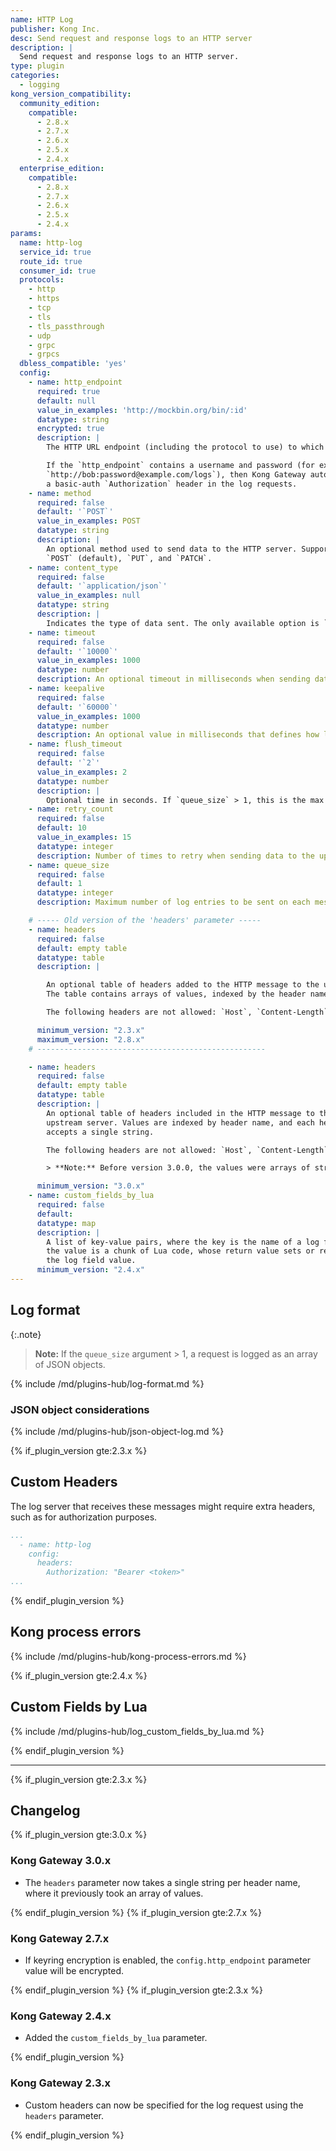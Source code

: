```yaml
---
name: HTTP Log
publisher: Kong Inc.
desc: Send request and response logs to an HTTP server
description: |
  Send request and response logs to an HTTP server.
type: plugin
categories:
  - logging
kong_version_compatibility:
  community_edition:
    compatible:
      - 2.8.x
      - 2.7.x
      - 2.6.x
      - 2.5.x
      - 2.4.x
  enterprise_edition:
    compatible:
      - 2.8.x
      - 2.7.x
      - 2.6.x
      - 2.5.x
      - 2.4.x
params:
  name: http-log
  service_id: true
  route_id: true
  consumer_id: true
  protocols:
    - http
    - https
    - tcp
    - tls
    - tls_passthrough
    - udp
    - grpc
    - grpcs
  dbless_compatible: 'yes'
  config:
    - name: http_endpoint
      required: true
      default: null
      value_in_examples: 'http://mockbin.org/bin/:id'
      datatype: string
      encrypted: true
      description: |
        The HTTP URL endpoint (including the protocol to use) to which the data is sent.

        If the `http_endpoint` contains a username and password (for example,
        `http://bob:password@example.com/logs`), then Kong Gateway automatically includes
        a basic-auth `Authorization` header in the log requests.
    - name: method
      required: false
      default: '`POST`'
      value_in_examples: POST
      datatype: string
      description: |
        An optional method used to send data to the HTTP server. Supported values are
        `POST` (default), `PUT`, and `PATCH`.
    - name: content_type
      required: false
      default: '`application/json`'
      value_in_examples: null
      datatype: string
      description: |
        Indicates the type of data sent. The only available option is `application/json`.
    - name: timeout
      required: false
      default: '`10000`'
      value_in_examples: 1000
      datatype: number
      description: An optional timeout in milliseconds when sending data to the upstream server.
    - name: keepalive
      required: false
      default: '`60000`'
      value_in_examples: 1000
      datatype: number
      description: An optional value in milliseconds that defines how long an idle connection will live before being closed.
    - name: flush_timeout
      required: false
      default: '`2`'
      value_in_examples: 2
      datatype: number
      description: |
        Optional time in seconds. If `queue_size` > 1, this is the max idle time before sending a log with less than `queue_size` records.    
    - name: retry_count
      required: false
      default: 10
      value_in_examples: 15
      datatype: integer
      description: Number of times to retry when sending data to the upstream server.
    - name: queue_size
      required: false
      default: 1
      datatype: integer
      description: Maximum number of log entries to be sent on each message to the upstream server.

    # ----- Old version of the 'headers' parameter -----
    - name: headers
      required: false
      default: empty table
      datatype: table
      description: |

        An optional table of headers added to the HTTP message to the upstream server.
        The table contains arrays of values, indexed by the header name (multiple values per header).

        The following headers are not allowed: `Host`, `Content-Length`, `Content-Type`.

      minimum_version: "2.3.x"
      maximum_version: "2.8.x"
    # ---------------------------------------------------

    - name: headers
      required: false
      default: empty table
      datatype: table
      description: |
        An optional table of headers included in the HTTP message to the
        upstream server. Values are indexed by header name, and each header name
        accepts a single string.

        The following headers are not allowed: `Host`, `Content-Length`, `Content-Type`.

        > **Note:** Before version 3.0.0, the values were arrays of strings (multiple values per header name).

      minimum_version: "3.0.x"
    - name: custom_fields_by_lua
      required: false
      default:
      datatype: map
      description: |
        A list of key-value pairs, where the key is the name of a log field and
        the value is a chunk of Lua code, whose return value sets or replaces
        the log field value.
      minimum_version: "2.4.x"
---
```


## Log format

{:.note}
> **Note:** If the `queue_size` argument > 1, a request is logged as an array of JSON objects.

{% include /md/plugins-hub/log-format.md %}

### JSON object considerations

{% include /md/plugins-hub/json-object-log.md %}


{% if_plugin_version gte:2.3.x %}

## Custom Headers

The log server that receives these messages might require extra headers, such as for authorization purposes.

```yaml
...
  - name: http-log
    config:
      headers:
        Authorization: "Bearer <token>"
...
```

{% endif_plugin_version %}

## Kong process errors

{% include /md/plugins-hub/kong-process-errors.md %}


{% if_plugin_version gte:2.4.x %}

## Custom Fields by Lua

{% include /md/plugins-hub/log_custom_fields_by_lua.md %}

{% endif_plugin_version %}

---
{% if_plugin_version gte:2.3.x %}

## Changelog

{% if_plugin_version gte:3.0.x %}

### Kong Gateway 3.0.x

* The `headers` parameter now takes a single string per header name, where it
previously took an array of values.

{% endif_plugin_version %}
{% if_plugin_version gte:2.7.x %}

### Kong Gateway 2.7.x

* If keyring encryption is enabled, the `config.http_endpoint` parameter value
will be encrypted.

{% endif_plugin_version %}
{% if_plugin_version gte:2.3.x %}

### Kong Gateway 2.4.x

* Added the `custom_fields_by_lua` parameter.

{% endif_plugin_version %}

### Kong Gateway 2.3.x

* Custom headers can now be specified for the log request using the `headers` parameter.

{% endif_plugin_version %}
